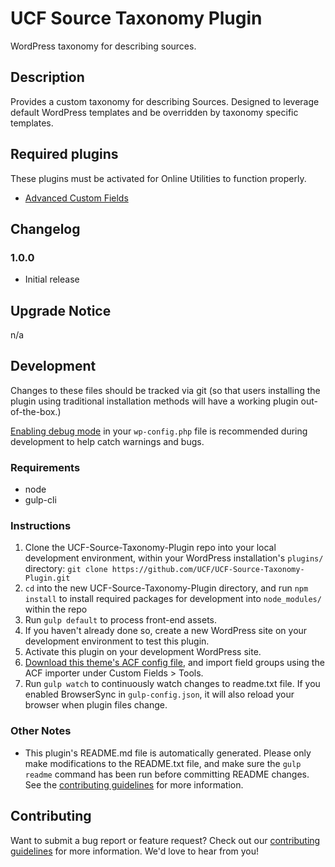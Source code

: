# UCF Source Taxonomy Plugin #

WordPress taxonomy for describing sources.


## Description ##

Provides a custom taxonomy for describing Sources. Designed to leverage default WordPress templates and be overridden by taxonomy specific templates.


## Required plugins ##

These plugins must be activated for Online Utilities to function properly.

* [Advanced Custom Fields](https://www.advancedcustomfields.com/)


## Changelog ##

### 1.0.0 ###
* Initial release


## Upgrade Notice ##

n/a


## Development ##

Changes to these files should be tracked via git (so that users installing the plugin using traditional installation methods will have a working plugin out-of-the-box.)

[Enabling debug mode](https://codex.wordpress.org/Debugging_in_WordPress) in your `wp-config.php` file is recommended during development to help catch warnings and bugs.

### Requirements ###
* node
* gulp-cli

### Instructions ###
1. Clone the UCF-Source-Taxonomy-Plugin repo into your local development environment, within your WordPress installation's `plugins/` directory: `git clone https://github.com/UCF/UCF-Source-Taxonomy-Plugin.git`
2. `cd` into the new UCF-Source-Taxonomy-Plugin directory, and run `npm install` to install required packages for development into `node_modules/` within the repo
3. Run `gulp default` to process front-end assets.
4. If you haven't already done so, create a new WordPress site on your development environment to test this plugin.
5. Activate this plugin on your development WordPress site.
6. [Download this theme's ACF config file](https://github.com/UCF/UCF-Source-Taxonomy-Plugin/blob/master/dev/acf-export.json), and import field groups using the ACF importer under Custom Fields > Tools.
7. Run `gulp watch` to continuously watch changes to readme.txt file. If you enabled BrowserSync in `gulp-config.json`, it will also reload your browser when plugin files change.

### Other Notes ###
* This plugin's README.md file is automatically generated. Please only make modifications to the README.txt file, and make sure the `gulp readme` command has been run before committing README changes.  See the [contributing guidelines](https://github.com/UCF/UCF-Source-Taxonomy-Plugin/blob/master/CONTRIBUTING.md) for more information.


## Contributing ##

Want to submit a bug report or feature request?  Check out our [contributing guidelines](https://github.com/UCF/UCF-Source-Taxonomy-Plugin/blob/master/CONTRIBUTING.md) for more information.  We'd love to hear from you!
